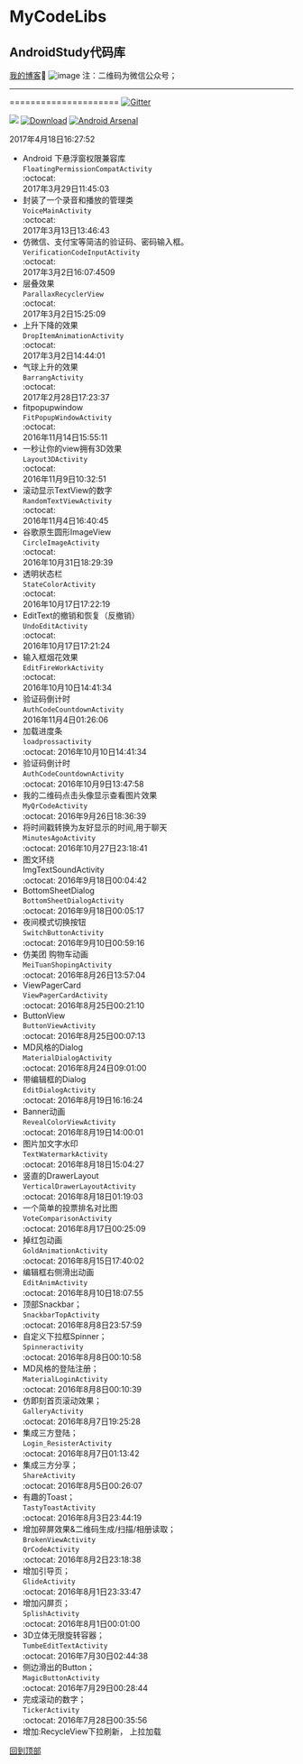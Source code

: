 # MyCodeLibs
## AndroidStudy代码库
[我的博客](http://blog.csdn.net/merbn):running:
![image](https://github.com/Merbn/MyCodeLibs/blob/master/myscreen.png)
注：二维码为微信公众号；
_____________________
=====================
[![Gitter](https://badges.gitter.im/Join%20Chat.svg)](https://gitter.im/merbngStudy/Lobby)  

[![](https://jitpack.io/v/rey5137/material.svg)](https://github.com/Merbn/MyCodeLibs) [![Download](https://api.bintray.com/packages/rey5137/maven/material/images/download.svg)](https://github.com/Merbn/MyCodeLibs)  [![Android Arsenal](https://img.shields.io/badge/Android%20Arsenal-Material-brightgreen.svg?style=flat)](https://github.com/Merbn/MyCodeLibs)

2017年4月18日16:27:52  
* Android 下悬浮窗权限兼容库  
`FloatingPermissionCompatActivity`  
:octocat:  
2017年3月29日11:45:03  
* 封装了一个录音和播放的管理类  
`VoiceMainActivity`  
:octocat:  
2017年3月13日13:46:43  
* 仿微信、支付宝等简洁的验证码、密码输入框。  
`VerificationCodeInputActivity`  
:octocat:  
2017年3月2日16:07:4509  
* 层叠效果  
`ParallaxRecyclerView`  
:octocat:  
2017年3月2日15:25:09  
* 上升下降的效果  
`DropItemAnimationActivity`  
:octocat:  
2017年3月2日14:44:01  
* 气球上升的效果  
`BarrangActivity`  
:octocat:  
2017年2月28日17:23:37  
* fitpopupwindow  
`FitPopupWindowActivity`  
:octocat:  
2016年11月14日15:55:11  
* 一秒让你的view拥有3D效果  
`Layout3DActivity`  
:octocat:  
2016年11月9日10:32:51  
* 滚动显示TextView的数字  
`RandomTextViewActivity`  
:octocat:  
2016年11月4日16:40:45  
* 谷歌原生圆形ImageView  
`CircleImageActivity`  
:octocat:  
2016年10月31日18:29:39  
* 透明状态栏  
`StateColorActivity`  
:octocat:  
2016年10月17日17:22:19  
* EditText的撤销和恢复（反撤销）  
`UndoEditActivity`  
:octocat:  
2016年10月17日17:21:24  
* 输入框烟花效果  
`EditFireWorkActivity`  
:octocat:  
2016年10月10日14:41:34  
* 验证码倒计时  
`AuthCodeCountdownActivity`  
2016年11月4日01:26:06  
* 加载进度条  
`loadprossactivity`  
:octocat:
2016年10月10日14:41:34  
* 验证码倒计时  
`AuthCodeCountdownActivity`   
:octocat:
2016年10月9日13:47:58
* 我的二维码点击头像显示查看图片效果   
`MyQrCodeActivity`  
:octocat:
2016年9月26日18:36:39  
* 将时间戳转换为友好显示的时间,用于聊天  
`MinutesAgoActivity`  
:octocat:
2016年10月27日23:18:41  
* 图文环绕  
ImgTextSoundActivity  
:octocat:
2016年9月18日00:04:42
* BottomSheetDialog  
`BottomSheetDialogActivity`  
:octocat:
2016年9月18日00:05:17
* 夜间模式切换按钮  
`SwitchButtonActivity`  
:octocat:
2016年9月10日00:59:16
* 仿美团  购物车动画  
`MeiTuanShopingActivity`  
:octocat:
2016年8月26日13:57:04
* ViewPagerCard  
`ViewPagerCardActivity`  
:octocat:
2016年8月25日00:21:10
* ButtonView  
`ButtonViewActivity`  
:octocat:
2016年8月25日00:07:13
* MD风格的Dialog  
`MaterialDialogActivity`  
:octocat:
2016年8月24日09:01:00
* 带编辑框的Dialog  
`EditDialogActivity`  
:octocat:
2016年8月19日16:16:24    
* Banner动画    
`RevealColorViewActivity`    
:octocat:
2016年8月19日14:00:01    
* 图片加文字水印    
`TextWatermarkActivity`    
:octocat:
2016年8月18日15:04:27    
* 竖直的DrawerLayout    
`VerticalDrawerLayoutActivity`    
:octocat:
2016年8月18日01:19:03    
* 一个简单的投票排名对比图    
`VoteComparisonActivity`    
:octocat:
2016年8月17日00:25:09    
* 掉红包动画    
`GoldAnimationActivity`    
:octocat:
2016年8月15日17:40:02    
* 编辑框右侧滑出动画    
`EditAnimActivity`    
:octocat:
2016年8月10日18:07:55    
* 顶部Snackbar；    
`SnackbarTopActivity`    
:octocat:
2016年8月8日23:57:59    
* 自定义下拉框Spinner；   
`Spinneractivity`    
:octocat:
2016年8月8日00:10:58    
* MD风格的登陆注册；   
`MaterialLoginActivity`    
:octocat: 
2016年8月8日00:10:39    
* 仿即刻首页滚动效果；   
`GalleryActivity`    
:octocat: 
2016年8月7日19:25:28    
* 集成三方登陆；   
`Login_ResisterActivity`    
:octocat: 
2016年8月7日01:13:42    
* 集成三方分享；   
`ShareActivity`    
:octocat: 
2016年8月5日00:26:07    
* 有趣的Toast；   
`TastyToastActivity`    
:octocat: 
2016年8月3日23:44:19   
* 增加碎屏效果&二维码生成/扫描/相册读取；  
`BrokenViewActivity`  
`QrCodeActivity`   
:octocat: 
2016年8月2日23:18:38   
* 增加引导页；  
`GlideActivity`   
:octocat: 
2016年8月1日23:33:47   
* 增加闪屏页；  
`SplishActivity`   
:octocat: 
2016年8月1日00:01:00   
* 3D立体无限旋转容器；  
`TumbeEditTextActivity`   
:octocat: 
2016年7月30日02:44:38   
* 侧边滑出的Button；  
`MagicButtonActivity`   
:octocat: 
2016年7月29日00:28:44   
* 完成滚动的数字；  
`TickerActivity`  
:octocat: 
2016年7月28日00:35:56
* 增加:RecycleView下拉刷新， 上拉加载

[回到顶部](#readme)
